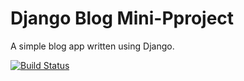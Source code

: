 # Django Blog Mini-Pproject

A simple blog app written using Django.

[![Build Status](https://travis-ci.org/AnnaDK/django-blog.svg?branch=master)](https://travis-ci.org/AnnaDK/django-blog)
